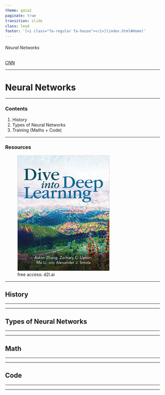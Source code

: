 ```yaml
---
theme: gaia2
paginate: true
transition: slide
class: lead
footer: '[<i class="fa-regular fa-house"></i>](index.html#Home)'
---
```


###### Neural Networks

<hdiv class="dashboard-tiles">
  <a class="tile-link" href="forma/aiml/mlalgos/nn/cnn/index.html" style="--tile-bg-img:url('assets/2025-10-04-12-02-13.png');">CNN</a>
</hdiv>

---

<!-- _class: lead invert -->

# Neural Networks

---

### Contents

1) History
2) Types of Neural Networks
3) Training (Maths + Code)

---

### Resources

<figure data-marpit-fragment style="width:300px;">
  <img src="assets/2025-10-05-09-08-25.png">
  <figcaption>free access: d2l.ai</figcaption>
</figure>

---

## History

---

---

## Types of Neural Networks

---

---

## Math

---

---

## Code

---

---
